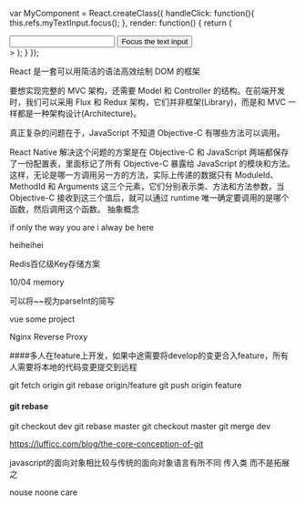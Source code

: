 

var MyComponent = React.createClass({
  handleClick: function(){
    this.refs.myTextInput.focus();
  },
  render: function() {
  return (
  <div>
    <input type="text" ref="myTextInput" />
    <input type="button" value="Focus the text input" onclick="
    {this.handleClick}" />
  </div>>
  );
  }
});


  React 是一套可以用简洁的语法高效绘制 DOM 的框架

要想实现完整的 MVC 架构，还需要 Model 和 Controller 的结构。在前端开发时，我们可以采用 Flux 和 Redux 架构，它们并非框架(Library)，而是和 MVC 一样都是一种架构设计(Architecture)。

真正复杂的问题在于，JavaScript 不知道 Objective-C 有哪些方法可以调用。

React Native 解决这个问题的方案是在 Objective-C 和 JavaScript 两端都保存了一份配置表，里面标记了所有 Objective-C 暴露给 JavaScript 的模块和方法。这样，无论是哪一方调用另一方的方法，实际上传递的数据只有 ModuleId、MethodId 和 Arguments 这三个元素，它们分别表示类、方法和方法参数，当 Objective-C 接收到这三个值后，就可以通过 runtime 唯一确定要调用的是哪个函数，然后调用这个函数。   抽象概念



if only the way you are i alway be here

heiheihei 


Redis百亿级Key存储方案

 10/04 memory

 可以将~~视为parseInt的简写

vue some project



Nginx
Reverse Proxy

####多人在feature上开发，如果中途需要将develop的变更合入feature，所有人需要将本地的代码变更提交到远程

git fetch origin
git rebase origin/feature
git push origin feature

#### git rebase
git checkout dev
git rebase master
git checkout master 
git merge dev


https://lufficc.com/blog/the-core-conception-of-git


javascript的面向对象相比较与传统的面向对象语言有所不同
传入类  而不是拓展之

nouse noone care

